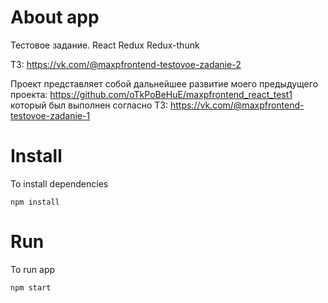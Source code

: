 # About app

Тестовое задание.
React
Redux
Redux-thunk

ТЗ: https://vk.com/@maxpfrontend-testovoe-zadanie-2


Проект представляет собой дальнейшее развитие моего предыдущего проекта: https://github.com/oTkPoBeHuE/maxpfrontend_react_test1
который был выполнен согласно ТЗ: https://vk.com/@maxpfrontend-testovoe-zadanie-1

# Install

To install dependencies

```shell
npm install
```

# Run

To run app

```shell
npm start
```
